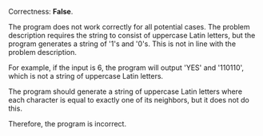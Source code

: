 Correctness: **False**.

The program does not work correctly for all potential cases. The problem description requires the string to consist of uppercase Latin letters, but the program generates a string of '1's and '0's. This is not in line with the problem description. 

For example, if the input is 6, the program will output 'YES' and '110110', which is not a string of uppercase Latin letters. 

The program should generate a string of uppercase Latin letters where each character is equal to exactly one of its neighbors, but it does not do this. 

Therefore, the program is incorrect.